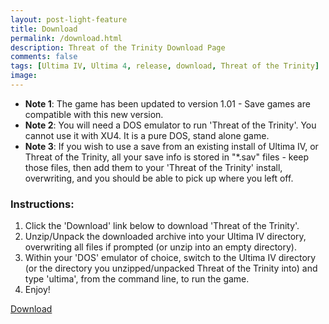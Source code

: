 ```yaml
---
layout: post-light-feature
title: Download
permalink: /download.html
description: Threat of the Trinity Download Page
comments: false
tags: [Ultima IV, Ultima 4, release, download, Threat of the Trinity]
image: 
---
```


* **Note 1**: The game has been updated to version 1.01 - Save games are compatible with this new version.
* **Note 2**: You will need a DOS emulator to run 'Threat of the Trinity'. You cannot use it with XU4. It is a pure DOS, stand alone game.
* **Note 3**: If you wish to use a save from an existing install of Ultima IV, or Threat of the Trinity, all your save info is stored in "*.sav" files - keep those files, then add them to your 'Threat of the Trinity' install, overwriting, and you should be able to pick up where you left off.

<!--more-->

### Instructions:

1. Click the 'Download' link below to download 'Threat of the Trinity'.
2. Unzip/Unpack the downloaded archive into your Ultima IV directory, overwriting all files if prompted (or unzip into an empty directory).
3. Within your 'DOS' emulator of choice, switch to the Ultima IV directory (or the directory you unzipped/unpacked Threat of the Trinity into) and type 'ultima', from the command line, to run the game.
4. Enjoy!

<p id="center_button"><a href="https://github.com/cambragol/advent-of-the-trinity/raw/refs/heads/main/assets/zip/Threat%20of%20the%20Trinity.zip" id="cd-start" class="cd-btn">Download</a></p>


